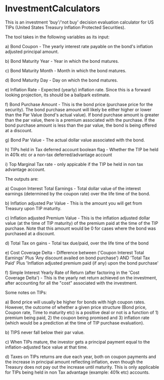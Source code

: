 # InvestmentCalculators
This is an investment 'buy'/'not buy' decision evaluation calculator for US TIPs (United States Treasury Inflation Protected Securities).

The tool takes in the following variables as its input:

a) Bond Coupon - The yearly interest rate payable on the bond's inflation adjusted principal amount.

b) Bond Maturity Year - Year in which the bond matures.

c) Bond Maturity Month - Month in which the bond matures.

d) Bond Maturity Day - Day on which the bond matures.

e) Inflation Rate - Expected (yearly) inflation rate. Since this is a forward looking projection, its should be a ballpark estimate.

f) Bond Purchase Amount - This is the bond price (purchase price for the security). The bond purchase amount will likely be either higher or lower than the Par Value (bond's actual value). If bond purchase amount is greater than the par value, there is a premium associated with the purchase. If the bond purchase amount is less than the par value, the bond is being offered at a discount. 

g) Bond Par Value - The actual dollar value associated with the bond.

h) TIPs held in Tax deferred account boolean flag - Whether the TIP be held in 401k etc or a non-tax deferred/advantage account

i) Top Marginal Tax rate - only appicable if the TIP be held in non tax advantage account.

The outputs are:

a) Coupon Interest Total Earnings - Total dollar value of the interest earnings (determined by the coupon rate) over the life time of the bond.

b) Inflation adjusted Par Value - This is the amount you will get from Treasury upon TIP maturity.

c) Inflation adjusted Premium Value - This is the inflation adjusted dollar value (at the time of TIP maturity) of the premium paid at the time of the TIP purchase. Note that this amount would be 0 for cases where the bond was purchased at a discount.

d) Total Tax on gains - Total tax due/paid, over the life time of the bond

e) Cost Coverage Delta - Difference between ('Coupon Interest Total Earnings' Plus 'Any discount availed on bond purchase') AND 'Total Tax Paid' Plus 'Inflation adjusted premium paid (if any) upon the bond purchase' 

f) Simple Interest Yearly Rate of Return (after factoring in the 'Cost Coverage Delta') - This is the yearly net return achieved on the investment, after accounting for all the "cost" associated with the investment. 

Some notes on TIPs:

a) Bond price will usually be higher for bonds with high coupon rates. However, the outcome of whether a given price structure (Bond price, Coupon rate, Time to maturity etc) is a positive deal or not is a function of 1) premium being paid, 2) the coupon being promised and 3) inflation rate (which would be a prediction at the time of TIP purchase evaluation).

b) TIPS never fall below their par value.

c) When TIPs mature, the investor gets a principal payment equal to the inflation-adjusted face value at that time.

d) Taxes on TIPs returns are due each year, both on coupon payments and the increase in principal amount reflecting inflation, even though the Treasury does not pay out the increase until maturity. This is only applicable for TIPs being held in non Tax advantage (example: 401k etc) accounts.

